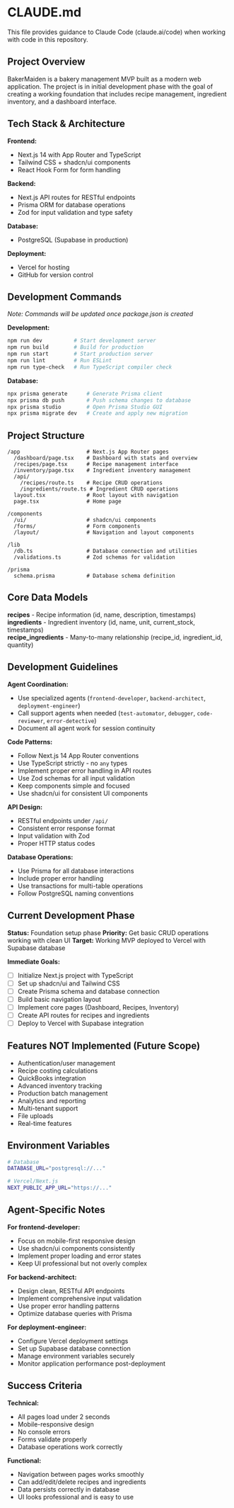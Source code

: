 # CLAUDE.md

This file provides guidance to Claude Code (claude.ai/code) when working with code in this repository.

## Project Overview

BakerMaiden is a bakery management MVP built as a modern web application. The project is in initial development phase with the goal of creating a working foundation that includes recipe management, ingredient inventory, and a dashboard interface.

## Tech Stack & Architecture

**Frontend:**
- Next.js 14 with App Router and TypeScript
- Tailwind CSS + shadcn/ui components
- React Hook Form for form handling

**Backend:**
- Next.js API routes for RESTful endpoints
- Prisma ORM for database operations
- Zod for input validation and type safety

**Database:**
- PostgreSQL (Supabase in production)

**Deployment:**
- Vercel for hosting
- GitHub for version control

## Development Commands

*Note: Commands will be updated once package.json is created*

**Development:**
```bash
npm run dev          # Start development server
npm run build        # Build for production
npm run start        # Start production server
npm run lint         # Run ESLint
npm run type-check   # Run TypeScript compiler check
```

**Database:**
```bash
npx prisma generate      # Generate Prisma client
npx prisma db push       # Push schema changes to database
npx prisma studio        # Open Prisma Studio GUI
npx prisma migrate dev   # Create and apply new migration
```

## Project Structure

```
/app                     # Next.js App Router pages
  /dashboard/page.tsx    # Dashboard with stats and overview
  /recipes/page.tsx      # Recipe management interface
  /inventory/page.tsx    # Ingredient inventory management
  /api/
    /recipes/route.ts    # Recipe CRUD operations
    /ingredients/route.ts # Ingredient CRUD operations
  layout.tsx             # Root layout with navigation
  page.tsx               # Home page

/components
  /ui/                   # shadcn/ui components
  /forms/                # Form components
  /layout/               # Navigation and layout components

/lib
  /db.ts                 # Database connection and utilities
  /validations.ts        # Zod schemas for validation

/prisma
  schema.prisma          # Database schema definition
```

## Core Data Models

**recipes** - Recipe information (id, name, description, timestamps)
**ingredients** - Ingredient inventory (id, name, unit, current_stock, timestamps)  
**recipe_ingredients** - Many-to-many relationship (recipe_id, ingredient_id, quantity)

## Development Guidelines

**Agent Coordination:**
- Use specialized agents (`frontend-developer`, `backend-architect`, `deployment-engineer`)
- Call support agents when needed (`test-automator`, `debugger`, `code-reviewer`, `error-detective`)
- Document all agent work for session continuity

**Code Patterns:**
- Follow Next.js 14 App Router conventions
- Use TypeScript strictly - no `any` types
- Implement proper error handling in API routes
- Use Zod schemas for all input validation
- Keep components simple and focused
- Use shadcn/ui for consistent UI components

**API Design:**
- RESTful endpoints under `/api/`
- Consistent error response format
- Input validation with Zod
- Proper HTTP status codes

**Database Operations:**
- Use Prisma for all database interactions
- Include proper error handling
- Use transactions for multi-table operations
- Follow PostgreSQL naming conventions

## Current Development Phase

**Status:** Foundation setup phase
**Priority:** Get basic CRUD operations working with clean UI
**Target:** Working MVP deployed to Vercel with Supabase database

**Immediate Goals:**
- [ ] Initialize Next.js project with TypeScript
- [ ] Set up shadcn/ui and Tailwind CSS
- [ ] Create Prisma schema and database connection
- [ ] Build basic navigation layout
- [ ] Implement core pages (Dashboard, Recipes, Inventory)
- [ ] Create API routes for recipes and ingredients
- [ ] Deploy to Vercel with Supabase integration

## Features NOT Implemented (Future Scope)

- Authentication/user management
- Recipe costing calculations
- QuickBooks integration
- Advanced inventory tracking
- Production batch management
- Analytics and reporting
- Multi-tenant support
- File uploads
- Real-time features

## Environment Variables

```bash
# Database
DATABASE_URL="postgresql://..."

# Vercel/Next.js
NEXT_PUBLIC_APP_URL="https://..."
```

## Agent-Specific Notes

**For frontend-developer:**
- Focus on mobile-first responsive design
- Use shadcn/ui components consistently
- Implement proper loading and error states
- Keep UI professional but not overly complex

**For backend-architect:**
- Design clean, RESTful API endpoints
- Implement comprehensive input validation
- Use proper error handling patterns
- Optimize database queries with Prisma

**For deployment-engineer:**
- Configure Vercel deployment settings
- Set up Supabase database connection
- Manage environment variables securely
- Monitor application performance post-deployment

## Success Criteria

**Technical:**
- All pages load under 2 seconds
- Mobile-responsive design
- No console errors
- Forms validate properly
- Database operations work correctly

**Functional:**
- Navigation between pages works smoothly
- Can add/edit/delete recipes and ingredients
- Data persists correctly in database
- UI looks professional and is easy to use